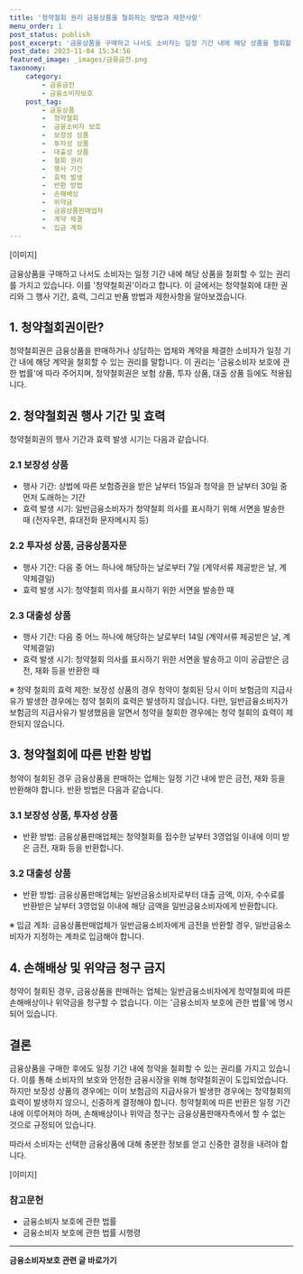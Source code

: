 ```yaml
---
title: '청약철회 권리 금융상품을 철회하는 방법과 제한사항'
menu_order: 1
post_status: publish
post_excerpt: '금융상품을 구매하고 나서도 소비자는 일정 기간 내에 해당 상품을 철회할 수 있는 권리를 가지고 있습니다. 이를  청약철회권 이라고 합니다. 이 글에서는 청약철회에 대한 권리와 그 행사 기간, 효력, 그리고 반품 방법과 제한사항을 알아보겠습니다.'
post_date: 2023-11-04 15:34:56
featured_image: _images/금융금전.png
taxonomy:
    category:
        - 금융금전
        - 금융소비자보호
    post_tag:
        - 금융상품
        -  청약철회
        -  금융소비자 보호
        -  보장성 상품
        -  투자성 상품
        -  대출성 상품
        -  철회 권리
        -  행사 기간
        -  효력 발생
        -  반환 방법
        -  손해배상
        -  위약금
        -  금융상품판매업자
        -  계약 체결
        -  입금 계좌
---
```



[이미지]

금융상품을 구매하고 나서도 소비자는 일정 기간 내에 해당 상품을 철회할 수 있는 권리를 가지고 있습니다. 이를 '청약철회권'이라고 합니다. 이 글에서는 청약철회에 대한 권리와 그 행사 기간, 효력, 그리고 반품 방법과 제한사항을 알아보겠습니다.

## 1. 청약철회권이란?

청약철회권은 금융상품을 판매하거나 상담하는 업체와 계약을 체결한 소비자가 일정 기간 내에 해당 계약을 철회할 수 있는 권리를 말합니다. 이 권리는 '금융소비자 보호에 관한 법률'에 따라 주어지며, 청약철회권은 보험 상품, 투자 상품, 대출 상품 등에도 적용됩니다.

## 2. 청약철회권 행사 기간 및 효력

청약철회권의 행사 기간과 효력 발생 시기는 다음과 같습니다.

### 2.1 보장성 상품

- 행사 기간: 상법에 따른 보험증권을 받은 날부터 15일과 청약을 한 날부터 30일 중 먼저 도래하는 기간
- 효력 발생 시기: 일반금융소비자가 청약철회 의사를 표시하기 위해 서면을 발송한 때 (전자우편, 휴대전화 문자메시지 등)

### 2.2 투자성 상품, 금융상품자문

- 행사 기간: 다음 중 어느 하나에 해당하는 날로부터 7일 (계약서류 제공받은 날, 계약체결일)
- 효력 발생 시기: 청약철회 의사를 표시하기 위한 서면을 발송한 때

### 2.3 대출성 상품

- 행사 기간: 다음 중 어느 하나에 해당하는 날로부터 14일 (계약서류 제공받은 날, 계약체결일)
- 효력 발생 시기: 청약철회 의사를 표시하기 위한 서면을 발송하고 이미 공급받은 금전, 재화 등을 반환한 때

※ 청약 철회의 효력 제한: 보장성 상품의 경우 청약이 철회된 당시 이미 보험금의 지급사유가 발생한 경우에는 청약 철회의 효력은 발생하지 않습니다. 다만, 일반금융소비자가 보험금의 지급사유가 발생했음을 알면서 청약을 철회한 경우에는 청약 철회의 효력이 제한되지 않습니다.

## 3. 청약철회에 따른 반환 방법

청약이 철회된 경우 금융상품을 판매하는 업체는 일정 기간 내에 받은 금전, 재화 등을 반환해야 합니다. 반환 방법은 다음과 같습니다.

### 3.1 보장성 상품, 투자성 상품

- 반환 방법: 금융상품판매업체는 청약철회를 접수한 날부터 3영업일 이내에 이미 받은 금전, 재화 등을 반환합니다.

### 3.2 대출성 상품

- 반환 방법: 금융상품판매업체는 일반금융소비자로부터 대출 금액, 이자, 수수료를 반환받은 날부터 3영업일 이내에 해당 금액을 일반금융소비자에게 반환합니다.

※ 입금 계좌: 금융상품판매업체가 일반금융소비자에게 금전을 반환할 경우, 일반금융소비자가 지정하는 계좌로 입금해야 합니다.

## 4. 손해배상 및 위약금 청구 금지

청약이 철회된 경우, 금융상품을 판매하는 업체는 일반금융소비자에게 청약철회에 따른 손해배상이나 위약금을 청구할 수 없습니다. 이는 '금융소비자 보호에 관한 법률'에 명시되어 있습니다.

## 결론

금융상품을 구매한 후에도 일정 기간 내에 청약을 철회할 수 있는 권리를 가지고 있습니다. 이를 통해 소비자의 보호와 안정한 금융시장을 위해 청약철회권이 도입되었습니다. 하지만 보장성 상품의 경우에는 이미 보험금의 지급사유가 발생한 경우에는 청약철회의 효력이 발생하지 않으니, 신중하게 결정해야 합니다. 청약철회에 따른 반환은 일정 기간 내에 이루어져야 하며, 손해배상이나 위약금 청구는 금융상품판매자측에서 할 수 없는 것으로 규정되어 있습니다. 

따라서 소비자는 선택한 금융상품에 대해 충분한 정보를 얻고 신중한 결정을 내려야 합니다.

[이미지]

### 참고문헌

- 금융소비자 보호에 관한 법률
- 금융소비자 보호에 관한 법률 시행령
<!-- wp:separator -->
<hr class="wp-block-separator has-alpha-channel-opacity"/>
<!-- /wp:separator -->

<!-- wp:group {"backgroundColor":"base","layout":{"type":"constrained"}} -->
<div class="wp-block-group has-base-background-color has-background"><!-- wp:paragraph {"align":"center","fontSize":"medium"} -->
<p class="has-text-align-center has-large-font-size"><strong>금융소비자보호 관련 글 바로가기</strong></p>
<!-- /wp:paragraph -->


<!-- wp:latest-posts
{"categories":[{"id":12706,"count":19,"description":"","link":"https://uknowlaw.com/category/%ea%b8%88%ec%9c%b5%ec%86%8c%eb%b9%84%ec%9e%90%eb%b3%b4%ed%98%b8/","name":"금융소비자보호","slug":"금융소비자보호","taxonomy":"category","parent":0,"meta":[],"_links":{"self":[{"href":"https://uknowlaw.com/wp-json/wp/v2/categories/12706"}],"collection":[{"href":"https://uknowlaw.com/wp-json/wp/v2/categories"}],"about":[{"href":"https://uknowlaw.com/wp-json/wp/v2/taxonomies/category"}],"wp:post_type":[{"href":"https://uknowlaw.com/wp-json/wp/v2/posts?categories=12706"}],"curies":[{"name":"wp","href":"https://api.w.org/{rel}","templated":true}]}}],"postsToShow":100,"excerptLength":28,"postLayout":"grid","columns":2,"featuredImageAlign":"left","featuredImageSizeSlug":"large","fontSize":18px} /--></div>
<!-- /wp:group -->